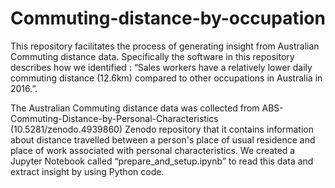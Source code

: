 # Commuting-distance-by-occupation

This repository facilitates the process of generating insight from Australian Commuting distance data. Specifically the software in this repository describes how we identified : “Sales workers have a relatively lower daily commuting distance (12.6km) compared to other occupations in Australia in 2016.”. 

The Australian Commuting distance data was collected from ABS-Commuting-Distance-by-Personal-Characteristics (10.5281/zenodo.4939860)  Zenodo repository that it contains information about  distance travelled between a person's place of usual residence and place of work associated with personal characteristics. We created a Jupyter Notebook called “prepare_and_setup.ipynb” to read this data and extract insight by using Python code. 
